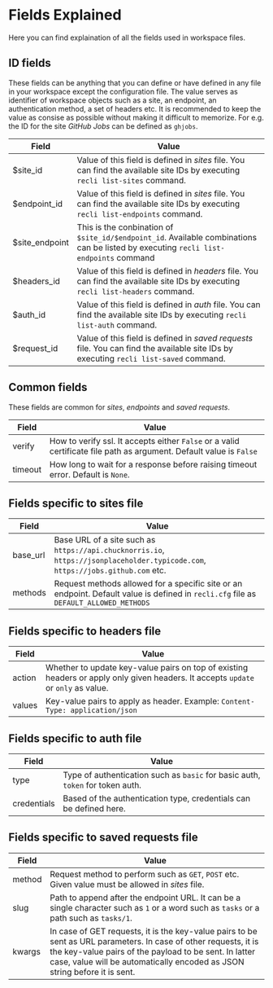 # Fields Explained

Here you can find explaination of all the fields used in workspace files.

## ID fields

These fields can be anything that you can define or have defined in any file in your workspace except the configuration file. The value serves as identifier of workspace objects such as a site, an endpoint, an authentication method, a set of headers etc. It is recommended to keep the value as consise as possible without making it difficult to memorize. For e.g. the ID for the site *GitHub Jobs* can be defined as `ghjobs`.

Field            | Value
-----------------|--------------------
$site_id         | Value of this field is defined in *sites* file. You can find the available site IDs by executing `recli list-sites` command.
$endpoint_id     | Value of this field is defined in *sites* file. You can find the available site IDs by executing `recli list-endpoints` command.
$site_endpoint   | This is the conbination of `$site_id/$endpoint_id`. Available combinations can be listed by executing `recli list-endpoints` command
$headers_id      | Value of this field is defined in *headers* file. You can find the available site IDs by executing `recli list-headers` command.
$auth_id         | Value of this field is defined in *auth* file. You can find the available site IDs by executing `recli list-auth` command.
$request_id      | Value of this field is defined in *saved requests* file. You can find the available site IDs by executing `recli list-saved` command.

## Common fields

These fields are common for *sites*, *endpoints* and *saved requests*.

Field            | Value
-----------------|--------------------
verify           | How to verify ssl. It accepts either `False` or a valid certificate file path as argument. Default value is `False`
timeout          | How long to wait for a response before raising timeout error. Default is `None`.

## Fields specific to sites file

Field            | Value
-----------------|--------------------
base_url         | Base URL of a site such as `https://api.chucknorris.io`, `https://jsonplaceholder.typicode.com`, `https://jobs.github.com` etc.
methods          | Request methods allowed for a specific site or an endpoint. Default value is defined in `recli.cfg` file as `DEFAULT_ALLOWED_METHODS`

## Fields specific to headers file

Field            | Value
-----------------|--------------------
action           | Whether to update key-value pairs on top of existing headers or apply only given headers. It accepts `update` or `only` as value.
values           | Key-value pairs to apply as header. Example: `Content-Type: application/json`

## Fields specific to auth file

Field            | Value
-----------------|--------------------
type             | Type of authentication such as `basic` for basic auth, `token` for token auth.
credentials      | Based of the authentication type, credentials can be defined here.

## Fields specific to saved requests file

Field            | Value
-----------------|--------------------
method           | Request method to perform such as `GET`, `POST` etc. Given value must be allowed in *sites* file.
slug             | Path to append after the endpoint URL. It can be a single character such as `1` or a word such as `tasks` or a path such as `tasks/1`.
kwargs           | In case of GET requests, it is the key-value pairs to be sent as URL parameters. In case of other requests, it is the key-value pairs of the payload to be sent. In latter case, value will be automatically encoded as JSON string before it is sent.
